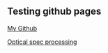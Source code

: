 ## Testing github pages

[My Github](https://github.com/uskovgs/)


[Optical spec processing](resources/spec_processing/Spectra.md)
